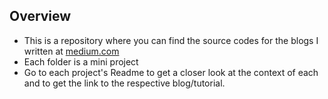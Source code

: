 ## Overview
- This is a repository where you can find the source codes for the blogs I written at [medium.com](https://medium.com/@aslam.develop912)
- Each folder is a mini project
- Go to each project's Readme to get a closer look at the context of each and to get the link to the respective blog/tutorial.
